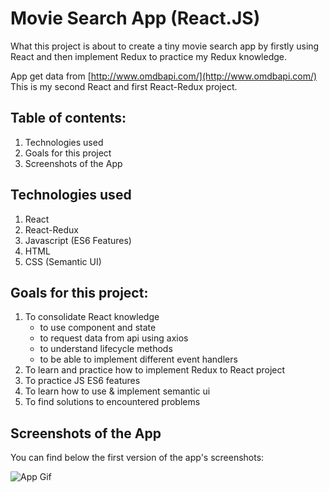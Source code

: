 # Movie Search App (React.JS)

What this project is about to create a tiny movie search app by firstly using React and then implement Redux to practice my Redux knowledge.

App get data from [http://www.omdbapi.com/](http://www.omdbapi.com/) This is my second React and first React-Redux project.

## Table of contents:

1. Technologies used
2. Goals for this project
3. Screenshots of the App

## Technologies used

1. React
2. React-Redux
3. Javascript (ES6 Features)
4. HTML
5. CSS (Semantic UI)

## Goals for this project:

1. To consolidate React knowledge
   - to use component and state
   - to request data from api using axios
   - to understand lifecycle methods
   - to be able to implement different event handlers
2. To learn and practice how to implement Redux to React project
3. To practice JS ES6 features
4. To learn how to use & implement semantic ui
5. To find solutions to encountered problems

## Screenshots of the App

You can find below the first version of the app's screenshots:

![App Gif](./src/images/movie-search.gif)
